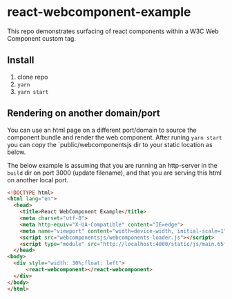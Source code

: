 # react-webcomponent-example

This repo demonstrates surfacing of react components within a W3C Web Component custom tag.

## Install

1. clone repo
2. `yarn`
3. `yarn start`

## Rendering on another domain/port
You can use an html page on a different port/domain to source the component bundle and render the web component.  After runing `yarn start` you can copy the `public/webcomponentsjs dir to your static location as below.

The below example is assuming that you are running an http-server in the `build` dir on port 3000 (update filename), and that you are serving this html on another local port.

```html
<!DOCTYPE html>
<html lang="en">
  <head>
    <title>React WebComponent Example</title>
    <meta charset="utf-8">
    <meta http-equiv="X-UA-Compatible" content="IE=edge">
    <meta name="viewport" content="width=device-width, initial-scale=1">
    <script src="webcomponentsjs/webcomponents-loader.js"></script>
    <script type="module" src="http://localhost:4000/static/js/main.65f2147b.js"></script>
  </head>
<body>
  <div style="width: 30%;float: left">
      <react-webcomponent></react-webcomponent>
  </div>
</body>
</html>
```
